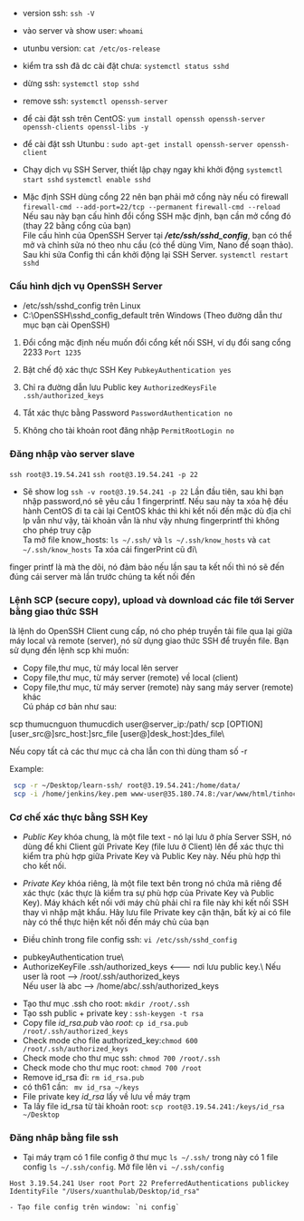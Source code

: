 - version ssh: `ssh -V`
- vào server và show user: `whoami`
- utunbu version: `cat /etc/os-release`
- kiểm tra ssh đã dc cài đặt chưa: `systemctl status sshd`
- dừng ssh: `systemctl stop sshd`
- remove ssh: `systemctl openssh-server`

- để cài đặt ssh trên CentOS: `yum install openssh openssh-server openssh-clients openssl-libs -y`
- để cài đặt ssh Utunbu : `sudo apt-get install openssh-server openssh-client`
- Chạy dịch vụ SSH Server, thiết lập chạy ngay khi khởi động
`systemctl start sshd`
`systemctl enable sshd`
- Mặc định SSH dùng cổng 22 nên bạn phải mở cổng này nếu có firewall
`firewall-cmd --add-port=22/tcp --permanent`
`firewall-cmd --reload`
Nếu sau này bạn cấu hình đổi cổng SSH mặc định, bạn cần mở cổng đó (thay 22 bằng cổng của bạn)\
File cấu hình của OpenSSH Server tại ***/etc/ssh/sshd_config***, bạn có thể mở và chỉnh sửa nó theo nhu cầu (có thể dùng Vim, Nano để soạn thảo). Sau khi sửa Config thì cần khởi động lại SSH Server.
`systemctl restart sshd`

### Cấu hình dịch vụ OpenSSH Server
- /etc/ssh/sshd_config trên Linux
- C:\OpenSSH\sshd_config_default trên Windows (Theo đường dẫn thư mục bạn cài OpenSSH)

1. Đổi cổng mặc định nếu muốn đổi cổng kết nối SSH, ví dụ đổi sang cổng 2233
`Port 1235`

2. Bật chế độ xác thực SSH Key
`PubkeyAuthentication yes`

3. Chỉ ra đường dẫn lưu Public key
`AuthorizedKeysFile .ssh/authorized_keys`

4. Tắt xác thực bằng Password
`PasswordAuthentication no`

5. Không cho tài khoản root đăng nhập
`PermitRootLogin no`

### Đăng nhập vào server slave
`ssh root@3.19.54.241`
`ssh root@3.19.54.241 -p 22`
- Sẽ show log  `ssh -v root@3.19.54.241 -p 22`
Lần đầu tiên, sau khi bạn nhập password,nó sẽ yêu cầu 1 fingerprintf. Nếu sau này ta xóa hệ đều hành CentOS đi ta cài lại CentOS khác thì khi kết nối đến mặc dù địa chỉ Ip vẫn như vậy, tài khoản vẫn là như vậy nhưng fingerprintf thì không cho phép truy cập\
Ta mở file know_hosts: `ls ~/.ssh/` và `ls ~/.ssh/know_hosts` và `cat ~/.ssh/know_hosts`
Ta xóa cái fingerPrint cũ đi\

finger printf là mà the dõi, nó đảm bảo nếu lần sau ta kết nối thì nó sẽ đến đúng cái server mà lần trước chúng ta kết nối đến

### Lệnh SCP (secure copy), upload và download các file tới Server bằng giao thức SSH

 là lệnh do OpenSSH Client cung cấp, nó cho phép truyền tải file qua lại giữa máy local và remote (server), nó sử dụng giao thức SSH để truyền file. Bạn sử dụng đến lệnh scp khi muốn:

- Copy file,thư mục, từ máy local lên server
- Copy file,thư mục, từ máy server (remote) về local (client)
- Copy file,thư mục, từ máy server (remote) này sang máy server (remote) khác\
Cú pháp cơ bản như sau:

scp thumucnguon thumucdich
user@server_ip:/path/
scp [OPTION] [user_src@]src_host:]src_file [user@]desk_host:]des_file\

Nếu copy tất cả các thư mục cả cha lẫn con thì dùng tham số -r

Example:
```bash
 scp -r ~/Desktop/learn-ssh/ root@3.19.54.241:/home/data/
 scp -i /home/jenkins/key.pem www-user@35.180.74.8:/var/www/html/tinhocthatladongian/report/phpunit.xml ./phpunit.xml
 ```

 ### Cơ chế xác thực bằng SSH Key
 - *Public Key* khóa chung, là một file text - nó lại lưu ở phía Server SSH, nó dùng để khi Client gửi Private Key (file lưu ở Client) lên để xác thực thì kiểm tra phù hợp giữa Private Key và Public Key này. Nếu phù hợp thì cho kết nối.
 - *Private Key* khóa riêng, là một file text bên trong nó chứa mã riêng để xác thực (xác thực là kiểm tra sự phù hợp của Private Key và Public Key). Máy khách kết nối với máy chủ phải chỉ ra file này khi kết nối SSH thay vì nhập mật khẩu. Hãy lưu file Private key cận thận, bất kỳ ai có file này có thể thực hiện kết nối đến máy chủ của bạn

  - Điều chỉnh trong file config ssh: `vi /etc/ssh/sshd_config`
   + pubkeyAuthentication true\
   + AuthorizeKeyFile  .ssh/authorized_keys  <--- nơi lưu public key.\ 
   Nếu user là root --> /root/.ssh/authorized_keys\
   Nếu user là abc --> /home/abc/.ssh/authorized_keys
   
   * Tạo thư mục .ssh cho root: `mkdir /root/.ssh`
   * Tạo ssh public + private key : `ssh-keygen -t rsa`
   * Copy file *id_rsa.pub* vào *root*: `cp id_rsa.pub /root/.ssh/authorized_keys`
   * Check mode cho file authorized_key:`chmod 600 /root/.ssh/authorized_keys`
   * Check mode cho thư mục ssh: `chmod 700 /root/.ssh`
   * Check mode cho thư mục root: `chmod 700 /root`
   * Remove id_rsa đi: `rm id_rsa.pub`
   * có th61 cần: ` mv id_rsa ~/keys`
   * File private key *id_rsa* lấy về lưu về máy trạm
   * Ta lấy file id_rsa từ tài khoản root: `scp root@3.19.54.241:/keys/id_rsa ~/Desktop`

   ### Đăng nhâp bằng file ssh
   - Tại máy trạm có 1 file config ở thư mục `ls ~/.ssh/` trong này có 1 file config `ls ~/.ssh/config`. Mở file lên `vi ~/.ssh/config`

   `Host 3.19.54.241
     User root
     Port 22
     PreferredAuthentications publickey
     IdentityFile "/Users/xuanthulab/Desktop/id_rsa"`

    - Tạo file config trên window: `ni config`




